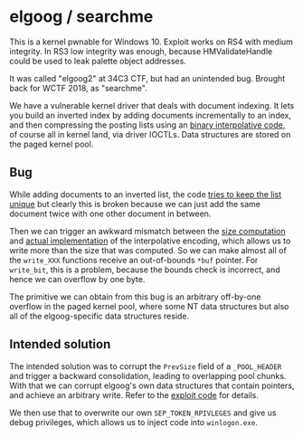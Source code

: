 # elgoog / searchme

This is a kernel pwnable for Windows 10. Exploit works on RS4 with medium integrity. In RS3 low integrity was enough, because HMValidateHandle could be used to leak palette object addresses.

It was called "elgoog2" at 34C3 CTF, but had an unintended bug. Brought back for WCTF 2018, as "searchme".

We have a vulnerable kernel driver that deals with document indexing. It lets
you build an inverted index by adding documents incrementally to an index, and
then compressing the posting lists using an [binary interpolative code][1],
of course all in kernel land, via driver IOCTLs. Data structures are stored on
the paged kernel pool.


## Bug

While adding documents to an inverted list, the code [tries to keep the list
unique][2] but clearly this is broken because we can just add the same document
twice with one other document in between.

Then we can trigger an awkward mismatch between the [size computation][3] and
[actual implementation][4] of the interpolative encoding, which allows us to
write more than the size that was computed. So we can make almost all of the
`write_XXX` functions receive an out-of-bounds `*buf` pointer. For `write_bit`,
this is a problem, because the bounds check is incorrect, and hence we can
overflow by one byte.

The primitive we can obtain from this bug is an arbitrary off-by-one overflow
in the paged kernel pool, where some NT data structures but also all of the
elgoog-specific data structures reside.


## Intended solution

The intended solution was to corrupt the `PrevSize` field of a `_POOL_HEADER` and
trigger a backward consolidation, leading to overlapping pool chunks. With that
we can corrupt elgoog's own data structures that contain pointers, and achieve
an arbitrary write. Refer to the [exploit code][5] for details.

We then use that to overwrite our own `SEP_TOKEN_RPIVLEGES` and give us debug
privileges, which allows us to inject code into `winlogon.exe`.


[1]: https://link.springer.com/article/10.1023/A:1013002601898
[2]: https://github.com/niklasb/elgoog/blob/master/searchme/index.c#L124
[3]: https://github.com/niklasb/elgoog/blob/master/searchme/index.c#L172
[4]: https://github.com/niklasb/elgoog/blob/master/searchme/index.c#L213
[5]: https://github.com/niklasb/elgoog/blob/master/searchme_pwn/pwn.cpp#L193
